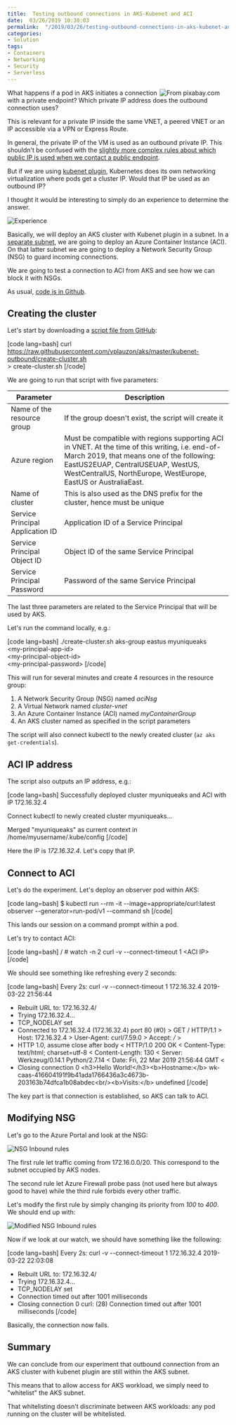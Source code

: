 ```yaml
---
title:  Testing outbound connections in AKS-Kubenet and ACI
date:  03/26/2019 10:30:03
permalink:  "/2019/03/26/testing-outbound-connections-in-aks-kubenet-and-aci/"
categories:
- Solution
tags:
- Containers
- Networking
- Security
- Serverless
---
```

<img style="float:right;padding-right:20px;" title="From pixabay.com" src="https://vincentlauzon.files.wordpress.com/2019/03/arrow-communication-direction-235975-e1553284557941.jpg" />

What happens if a pod in AKS initiates a connection with a private endpoint?  Which private IP address does the outbound connection uses?

This is relevant for a private IP inside the same VNET, a peered VNET or an IP accessible via a VPN or Express Route.

In general, the private IP of the VM is used as an outbound private IP.  This shouldn't be confused with the <a href="https://docs.microsoft.com/en-us/azure/load-balancer/load-balancer-outbound-connections#scenarios">slightly more complex rules about which public IP is used when we contact a public endpoint</a>.

But if we are using <a href="https://vincentlauzon.com/2018/09/06/aks-with-kubenet-vs-azure-networking-plug-in/">kubenet plugin</a>, Kubernetes does its own networking virtualization where pods get a cluster IP.  Would that IP be used as an outbound IP?

I thought it would be interesting to simply do an experience to determine the answer.

<img src="https://vincentlauzon.files.wordpress.com/2019/03/experience.png" alt="Experience" />

Basically, we will deploy an AKS cluster with Kubenet plugin in a subnet.  In a <a href="https://docs.microsoft.com/en-us/azure/container-instances/container-instances-vnet">separate subnet</a>, we are going to deploy an Azure Container Instance (ACI).  On that latter subnet we are going to deploy a Network Security Group (NSG) to guard incoming connections.

We are going to test a connection to ACI from AKS and see how we can block it with NSGs.

As usual, <a href="https://github.com/vplauzon/aks/tree/master/kubenet-outbound">code is in Github</a>.

<h2>Creating the cluster</h2>

Let's start by downloading a <a href="https://github.com/vplauzon/aks/blob/master/kubenet-outbound/create-cluster.sh">script file from GitHub</a>:

[code lang=bash]
curl https://raw.githubusercontent.com/vplauzon/aks/master/kubenet-outbound/create-cluster.sh \
  &gt; create-cluster.sh
[/code]

We are going to run that script with five parameters:

<table>
<thead>
<tr>
  <th>Parameter</th>
  <th>Description</th>
</tr>
</thead>
<tbody>
<tr>
  <td>Name of the resource group</td>
  <td>If the group doesn't exist, the script will create it</td>
</tr>
<tr>
  <td>Azure region</td>
  <td>Must be compatible with regions supporting ACI in VNET.  At the time of this writing, i.e. end-of-March 2019, that means one of the following:  EastUS2EUAP, CentralUSEUAP, WestUS, WestCentralUS, NorthEurope, WestEurope, EastUS or AustraliaEast.</td>
</tr>
<tr>
  <td>Name of cluster</td>
  <td>This is also used as the DNS prefix for the cluster, hence must be unique</td>
</tr>
<tr>
  <td>Service Principal Application ID</td>
  <td>Application ID of a Service Principal</td>
</tr>
<tr>
  <td>Service Principal Object ID</td>
  <td>Object ID of the same Service Principal</td>
</tr>
<tr>
  <td>Service Principal Password</td>
  <td>Password of the same Service Principal</td>
</tr>
</tbody>
</table>

The last three parameters are related to the Service Principal that will be used by AKS.

Let's run the command locally, e.g.:

[code lang=bash]
./create-cluster.sh aks-group eastus myuniqueaks \
    &lt;my-principal-app-id&gt; \
    &lt;my-principal-object-id&gt; \
    &lt;my-principal-password&gt;
[/code]

This will run for several minutes and create 4 resources in the resource group:

<ol>
<li>A Network Security Group (NSG) named <em>aciNsg</em></li>
<li>A Virtual Network named <em>cluster-vnet</em></li>
<li>An Azure Container Instance (ACI) named <em>myContainerGroup</em></li>
<li>An AKS cluster named as specified in the script parameters</li>
</ol>

The script will also connect kubectl to the newly created cluster (<code>az aks get-credentials</code>).

<h2>ACI IP address</h2>

The script also outputs an IP address, e.g.:

[code lang=bash]
Successfully deployed cluster myuniqueaks and ACI with IP 172.16.32.4

Connect kubectl to newly created cluster myuniqueaks...

Merged &quot;myuniqueaks&quot; as current context in /home/myusername/.kube/config
[/code]

Here the IP is <em>172.16.32.4</em>.  Let's copy that IP.

<h2>Connect to ACI</h2>

Let's do the experiment.  Let's deploy an observer pod within AKS:

[code lang=bash]
$ kubectl run --rm -it --image=appropriate/curl:latest observer --generator=run-pod/v1 --command sh
[/code]

This lands our session on a command prompt within a pod.

Let's try to contact ACI:

[code lang=bash]
/ # watch -n 2 curl -v --connect-timeout 1 &lt;ACI IP&gt;
[/code]

We should see something like refreshing every 2 seconds:

[code lang=bash]
Every 2s: curl -v --connect-timeout 1 172.16.32.4                                                   2019-03-22 21:56:44

* Rebuilt URL to: 172.16.32.4/
*   Trying 172.16.32.4...
* TCP_NODELAY set
* Connected to 172.16.32.4 (172.16.32.4) port 80 (#0)
&gt; GET / HTTP/1.1
&gt; Host: 172.16.32.4
&gt; User-Agent: curl/7.59.0
&gt; Accept: */*
&gt;
* HTTP 1.0, assume close after body
&lt; HTTP/1.0 200 OK
&lt; Content-Type: text/html; charset=utf-8
&lt; Content-Length: 130
&lt; Server: Werkzeug/0.14.1 Python/2.7.14
&lt; Date: Fri, 22 Mar 2019 21:56:44 GMT
&lt;
* Closing connection 0
&lt;h3&gt;Hello World!&lt;/h3&gt;&lt;b&gt;Hostname:&lt;/b&gt; wk-caas-416604191f9b41ada1766436a3c4673b-203163b74dfca1b08abdec&lt;br/&gt;&lt;b&gt;Visits:&lt;/b&gt; undefined
[/code]

The key part is that connection is established, so AKS can talk to ACI.

<h2>Modifying NSG</h2>

Let's go to the Azure Portal and look at the NSG:

<img src="https://vincentlauzon.files.wordpress.com/2019/03/nsg.png" alt="NSG Inbound rules" />

The first rule let traffic coming from 172.16.0.0/20.  This correspond to the subnet occupied by AKS nodes.

The second rule let Azure Firewall probe pass (not used here but always good to have) while the third rule forbids every other traffic.

Let's modify the first rule by simply changing its priority from <em>100</em> to <em>400</em>.  We should end up with:

<img src="https://vincentlauzon.files.wordpress.com/2019/03/nsg-modified.png" alt="Modified NSG Inbound rules" />

Now if we look at our watch, we should have something like the following:

[code lang=bash]
Every 2s: curl -v --connect-timeout 1 172.16.32.4                                                   2019-03-22 22:03:08

* Rebuilt URL to: 172.16.32.4/
*   Trying 172.16.32.4...
* TCP_NODELAY set
* Connection timed out after 1001 milliseconds
* Closing connection 0
curl: (28) Connection timed out after 1001 milliseconds
[/code]

Basically, the connection now fails.

<h2>Summary</h2>

We can conclude from our experiment that outbound connection from an AKS cluster with kubenet plugin are still within the AKS subnet.

This means that to allow access for AKS workload, we simply need to "whitelist" the AKS subnet.

That whitelisting doesn't discriminate between AKS workloads:  any pod running on the cluster will be whitelisted.